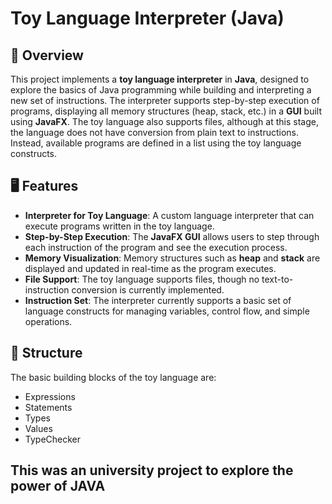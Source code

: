 # Toy Language Interpreter (Java)

## 🚀 Overview

This project implements a **toy language interpreter** in **Java**, designed to explore the basics of Java programming while building and interpreting a new set of instructions.
The interpreter supports step-by-step execution of programs, displaying all memory structures (heap, stack, etc.) in a **GUI** built using **JavaFX**. 
The toy language also supports files, although at this stage, the language does not have conversion from plain text to instructions. 
Instead, available programs are defined in a list using the toy language constructs.

## 🖥️ Features

- **Interpreter for Toy Language**: A custom language interpreter that can execute programs written in the toy language.
- **Step-by-Step Execution**: The **JavaFX GUI** allows users to step through each instruction of the program and see the execution process.
- **Memory Visualization**: Memory structures such as **heap** and **stack** are displayed and updated in real-time as the program executes.
- **File Support**: The toy language supports files, though no text-to-instruction conversion is currently implemented.
- **Instruction Set**: The interpreter currently supports a basic set of language constructs for managing variables, control flow, and simple operations.

## 🧱 Structure
The basic building blocks of the toy language are:
- Expressions
- Statements
- Types
- Values
- TypeChecker

## This was an university project to explore the power of JAVA
